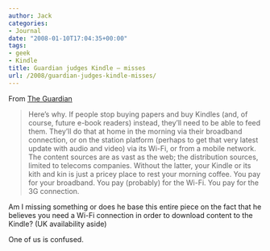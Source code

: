 ```yaml
---
author: Jack
categories:
- Journal
date: "2008-01-10T17:04:35+00:00"
tags:
- geek
- Kindle
title: Guardian judges Kindle – misses
url: /2008/guardian-judges-kindle-misses/
---
```


From [The Guardian][1]

> Here’s why. If people stop buying papers and buy Kindles (and, of course, future e-book readers) instead, they’ll need to be able to feed them. They’ll do that at home in the morning via their broadband connection, or on the station platform (perhaps to get that very latest update with audio and video) via its Wi-Fi, or from a mobile network. The content sources are as vast as the web; the distribution sources, limited to telecoms companies. Without the latter, your Kindle or its kith and kin is just a pricey place to rest your morning coffee. You pay for your broadband. You pay (probably) for the Wi-Fi. You pay for the 3G connection.

Am I missing something or does he base this entire piece on the fact that he believes you need a Wi-Fi connection in order to download content to the Kindle? (UK availability aside)

One of us is confused.

 [1]: http://www.guardian.co.uk/technology/2008/jan/10/3